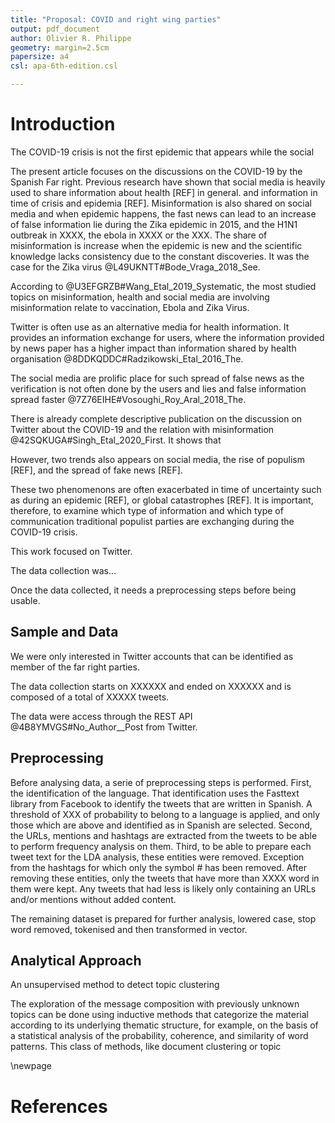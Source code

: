 ```yaml
---
title: "Proposal: COVID and right wing parties"
output: pdf_document
author: Olivier R. Philippe
geometry: margin=2.5cm
papersize: a4
csl: apa-6th-edition.csl

---
```


# Introduction

The COVID-19 crisis is not the first epidemic that appears while the social




The present article focuses on the discussions on the COVID-19 by the Spanish Far right.
Previous research have shown that social media is heavily used to share information about health [REF] in general. and information in time of crisis and epidemia [REF].
Misinformation is also shared on social media and when epidemic happens, the fast news can lead to an increase of false information lie during the Zika epidemic in 2015, and the H1N1 outbreak in XXXX, the ebola in XXXX or the XXX.
The share of misinformation is increase when the epidemic is new and the scientific knowledge lacks consistency due to the constant discoveries. It was the case for the Zika virus @L49UKNTT#Bode_Vraga_2018_See.


According to @U3EFGRZB#Wang_Etal_2019_Systematic, the most studied topics on misinformation, health and social media are involving misinformation relate to vaccination, Ebola and Zika Virus.



Twitter is often use as an alternative media for health information. It provides an information exchange for users, where the information provided by news paper has a higher impact than information shared by health organisation @8DDKQDDC#Radzikowski_Etal_2016_The.
<!-- Note: Important in the current case, as the gov do lot of communications. It is possible to check that with the URLs to see if we see the same. If most of the tweets and retweets are from News orga or gov of health organisation. -->


The social media are prolific place for such spread of false news as the verification is not often done by the users and lies and false information spread faster @7Z76EIHE#Vosoughi_Roy_Aral_2018_The.


There is already complete descriptive publication on the discussion on Twitter about the COVID-19 and the relation with misinformation @42SQKUGA#Singh_Etal_2020_First.
It shows that


However, two trends also appears on social media, the rise of populism [REF], and the spread of fake news [REF].

These two phenomenons are often exacerbated in time of uncertainty such as during an epidemic [REF], or global catastrophes [REF].
It is important, therefore, to examine which type of information and which type of communication traditional populist parties are exchanging during the COVID-19 crisis.


This work focused on Twitter.

The data collection was...

Once the data collected, it needs a preprocessing steps before being usable.


## Sample and Data


We were only interested in Twitter accounts that can be identified as member of the far right parties.

The data collection starts on XXXXXX and ended on XXXXXX and is composed of a total of XXXXX tweets.

The data were access through the REST API @4B8YMVGS#No_Author__Post from Twitter.

## Preprocessing

Before analysing data, a serie of preprocessing steps is performed.
First, the identification of the language.
That identification uses the Fasttext library from Facebook to identify the tweets that are written in Spanish.
A threshold of XXX of probability to belong to a language is applied, and only those which are above and identified as in Spanish are selected.
Second, the URLs, mentions and hashtags are extracted from the tweets to be able to perform frequency analysis on them.
Third, to be able to prepare each tweet text for the LDA analysis, these entities were removed.
Exception from the hashtags for which only the symbol # has been removed.
After removing these entities, only the tweets that have more than XXXX word in them were kept.
Any tweets that had less is likely only containing an URLs and/or mentions without added content.

The remaining dataset is prepared for further analysis, lowered case, stop word removed, tokenised and then transformed in vector.


## Analytical Approach

An unsupervised method to detect topic clustering

The exploration of the message composition with previously unknown topics can be done using inductive methods that
categorize the material according to its underlying thematic structure, for example, on the basis of a statistical analysis
of the probability, coherence, and similarity of word patterns. This class of methods, like document clustering or topic

\newpage

# References
